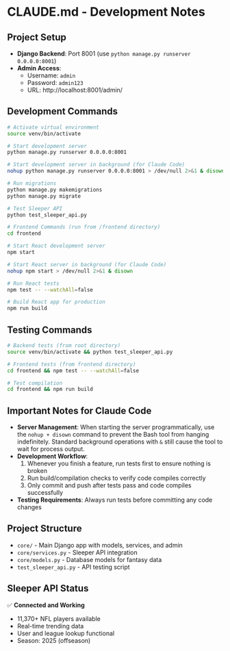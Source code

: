 # CLAUDE.md - Development Notes

## Project Setup
- **Django Backend**: Port 8001 (use `python manage.py runserver 0.0.0.0:8001`)
- **Admin Access**: 
  - Username: `admin`
  - Password: `admin123`
  - URL: http://localhost:8001/admin/

## Development Commands
```bash
# Activate virtual environment
source venv/bin/activate

# Start development server
python manage.py runserver 0.0.0.0:8001

# Start development server in background (for Claude Code)
nohup python manage.py runserver 0.0.0.0:8001 > /dev/null 2>&1 & disown

# Run migrations
python manage.py makemigrations
python manage.py migrate

# Test Sleeper API
python test_sleeper_api.py

# Frontend Commands (run from /frontend directory)
cd frontend

# Start React development server
npm start

# Start React server in background (for Claude Code)
nohup npm start > /dev/null 2>&1 & disown

# Run React tests
npm test -- --watchAll=false

# Build React app for production
npm run build
```

## Testing Commands
```bash
# Backend tests (from root directory)
source venv/bin/activate && python test_sleeper_api.py

# Frontend tests (from frontend directory)
cd frontend && npm test -- --watchAll=false

# Test compilation
cd frontend && npm run build
```

## Important Notes for Claude Code
- **Server Management**: When starting the server programmatically, use the `nohup + disown` command to prevent the Bash tool from hanging indefinitely. Standard background operations with `&` still cause the tool to wait for process output.
- **Development Workflow**: 
  1. Whenever you finish a feature, run tests first to ensure nothing is broken
  2. Run build/compilation checks to verify code compiles correctly
  3. Only commit and push after tests pass and code compiles successfully
- **Testing Requirements**: Always run tests before committing any code changes

## Project Structure
- `core/` - Main Django app with models, services, and admin
- `core/services.py` - Sleeper API integration
- `core/models.py` - Database models for fantasy data
- `test_sleeper_api.py` - API testing script

## Sleeper API Status
✅ **Connected and Working**
- 11,370+ NFL players available
- Real-time trending data
- User and league lookup functional
- Season: 2025 (offseason)